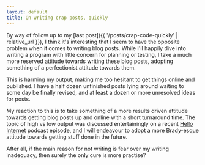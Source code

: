 ```yaml
---
layout: default
title: On writing crap posts, quickly
---
```


By way of follow up to my [last post]({{ '/posts/crap-code-quickly' | relative_url }}), I
think it's interesting that I seem to have the opposite problem when
it comes to writing blog posts. While I'll happily dive into writing a
program with little concern for planning or testing, I take a much
more reserved attitude towards writing these blog posts, adopting
something of a perfectionist attitude towards them.

This is harming my output, making me too hesitant to get things online
and published. I have a half dozen unfinished posts lying around
waiting to some day be finally revised, and at least a dozen or more
unresolved ideas for posts.

My reaction to this is to take something of a more results driven
attitude towards getting blog posts up and online with a short
turnaround time. The topic of high vs low output was discussed
entertainingly on a recent
[Hello Internet](http://www.hellointernet.fm/podcast/8) podcast
episode, and I will endeavour to adopt a more Brady-esque attitude
towards getting stuff done in the future.

After all, if the main reason for not writing is fear over my writing
inadequacy, then surely the only cure is more practise?

